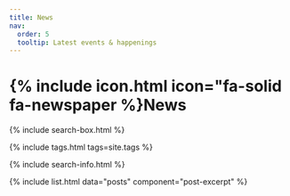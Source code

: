 ```yaml
---
title: News
nav:
  order: 5
  tooltip: Latest events & happenings
---
```


# {% include icon.html icon="fa-solid fa-newspaper %}News

{% include search-box.html %}

{% include tags.html tags=site.tags %}

{% include search-info.html %}

{% include list.html data="posts" component="post-excerpt" %}
